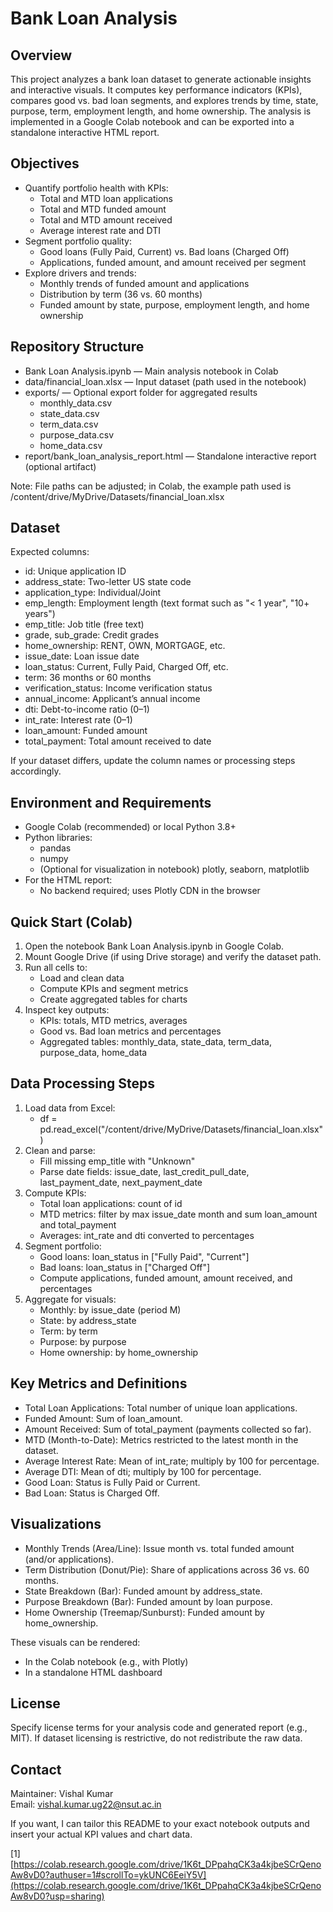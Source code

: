 # Bank Loan Analysis

## Overview
This project analyzes a bank loan dataset to generate actionable insights and interactive visuals. It computes key performance indicators (KPIs), compares good vs. bad loan segments, and explores trends by time, state, purpose, term, employment length, and home ownership. The analysis is implemented in a Google Colab notebook and can be exported into a standalone interactive HTML report.

## Objectives
- Quantify portfolio health with KPIs:
  - Total and MTD loan applications
  - Total and MTD funded amount
  - Total and MTD amount received
  - Average interest rate and DTI
- Segment portfolio quality:
  - Good loans (Fully Paid, Current) vs. Bad loans (Charged Off)
  - Applications, funded amount, and amount received per segment
- Explore drivers and trends:
  - Monthly trends of funded amount and applications
  - Distribution by term (36 vs. 60 months)
  - Funded amount by state, purpose, employment length, and home ownership

## Repository Structure
- Bank Loan Analysis.ipynb — Main analysis notebook in Colab
- data/financial_loan.xlsx — Input dataset (path used in the notebook)
- exports/ — Optional export folder for aggregated results
  - monthly_data.csv
  - state_data.csv
  - term_data.csv
  - purpose_data.csv
  - home_data.csv
- report/bank_loan_analysis_report.html — Standalone interactive report (optional artifact)

Note: File paths can be adjusted; in Colab, the example path used is /content/drive/MyDrive/Datasets/financial_loan.xlsx

## Dataset
Expected columns:
- id: Unique application ID
- address_state: Two-letter US state code
- application_type: Individual/Joint
- emp_length: Employment length (text format such as "< 1 year", "10+ years")
- emp_title: Job title (free text)
- grade, sub_grade: Credit grades
- home_ownership: RENT, OWN, MORTGAGE, etc.
- issue_date: Loan issue date
- loan_status: Current, Fully Paid, Charged Off, etc.
- term: 36 months or 60 months
- verification_status: Income verification status
- annual_income: Applicant’s annual income
- dti: Debt-to-income ratio (0–1)
- int_rate: Interest rate (0–1)
- loan_amount: Funded amount
- total_payment: Total amount received to date

If your dataset differs, update the column names or processing steps accordingly.

## Environment and Requirements
- Google Colab (recommended) or local Python 3.8+
- Python libraries:
  - pandas
  - numpy
  - (Optional for visualization in notebook) plotly, seaborn, matplotlib
- For the HTML report:
  - No backend required; uses Plotly CDN in the browser

## Quick Start (Colab)
1. Open the notebook Bank Loan Analysis.ipynb in Google Colab.
2. Mount Google Drive (if using Drive storage) and verify the dataset path.
3. Run all cells to:
   - Load and clean data
   - Compute KPIs and segment metrics
   - Create aggregated tables for charts
4. Inspect key outputs:
   - KPIs: totals, MTD metrics, averages
   - Good vs. Bad loan metrics and percentages
   - Aggregated tables: monthly_data, state_data, term_data, purpose_data, home_data

## Data Processing Steps
1. Load data from Excel:
   - df = pd.read_excel("/content/drive/MyDrive/Datasets/financial_loan.xlsx")
2. Clean and parse:
   - Fill missing emp_title with "Unknown"
   - Parse date fields: issue_date, last_credit_pull_date, last_payment_date, next_payment_date
3. Compute KPIs:
   - Total loan applications: count of id
   - MTD metrics: filter by max issue_date month and sum loan_amount and total_payment
   - Averages: int_rate and dti converted to percentages
4. Segment portfolio:
   - Good loans: loan_status in ["Fully Paid", "Current"]
   - Bad loans: loan_status in ["Charged Off"]
   - Compute applications, funded amount, amount received, and percentages
5. Aggregate for visuals:
   - Monthly: by issue_date (period M)
   - State: by address_state
   - Term: by term
   - Purpose: by purpose
   - Home ownership: by home_ownership

## Key Metrics and Definitions
- Total Loan Applications: Total number of unique loan applications.
- Funded Amount: Sum of loan_amount.
- Amount Received: Sum of total_payment (payments collected so far).
- MTD (Month-to-Date): Metrics restricted to the latest month in the dataset.
- Average Interest Rate: Mean of int_rate; multiply by 100 for percentage.
- Average DTI: Mean of dti; multiply by 100 for percentage.
- Good Loan: Status is Fully Paid or Current.
- Bad Loan: Status is Charged Off.

## Visualizations
- Monthly Trends (Area/Line): Issue month vs. total funded amount (and/or applications).
- Term Distribution (Donut/Pie): Share of applications across 36 vs. 60 months.
- State Breakdown (Bar): Funded amount by address_state.
- Purpose Breakdown (Bar): Funded amount by loan purpose.
- Home Ownership (Treemap/Sunburst): Funded amount by home_ownership.

These visuals can be rendered:
- In the Colab notebook (e.g., with Plotly)
- In a standalone HTML dashboard

## License
Specify license terms for your analysis code and generated report (e.g., MIT). If dataset licensing is restrictive, do not redistribute the raw data.

## Contact
Maintainer: Vishal Kumar  
Email: vishal.kumar.ug22@nsut.ac.in

If you want, I can tailor this README to your exact notebook outputs and insert your actual KPI values and chart data.

[1] [https://colab.research.google.com/drive/1K6t_DPpahqCK3a4kjbeSCrQenoAw8vD0?authuser=1#scrollTo=ykUNC6EeiY5V](https://colab.research.google.com/drive/1K6t_DPpahqCK3a4kjbeSCrQenoAw8vD0?usp=sharing)
